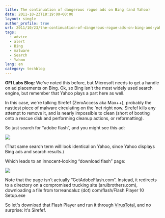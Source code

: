 ```yaml
---
title: The continuation of dangerous rogue ads on Bing (and Yahoo)
date: 2011-10-23T18:19:00+00:00
layout: single
author_profile: true
url: 2011/10/23/the-continuation-of-dangerous-rogue-ads-on-bing-and-yahoo/
tags:
  - advice
  - alert
  - Bing
  - malware
  - Search
  - Yahoo
lang: en
category: techblog
---
```

**GFI Labs Blog:** We've noted this before, but Microsoft needs to get a handle on ad placements on Bing. Ok, so Bing isn't the most widely used search engine, but remember that Yahoo plays a part here as well.

In this case, we're talking Sirefef (ZeroAccess aka Max++), probably the nastiest piece of malware circulating on the ‘net right now. Sirefef kills any attempt to remove it, and is nearly impossible to clean (short of booting onto a rescue disk and performing cleanup actions, or reformatting).

So just search for “adobe flash”, and you might see this ad:

[![](http://2.bp.blogspot.com/-LAmzXqz3E6w/TqRS5ubfO2I/AAAAAAAAEKM/1SbuNzfHTeg/s400/bing2382348888.png)](http://2.bp.blogspot.com/-LAmzXqz3E6w/TqRS5ubfO2I/AAAAAAAAEKM/1SbuNzfHTeg/s1600/bing2382348888.png)

(That same search term will look identical on Yahoo, since Yahoo displays Bing ads and search results.)

Which leads to an innocent-looking “download flash” page:

[![](http://4.bp.blogspot.com/-p4X9uBi42xo/TqRTV5iIlII/AAAAAAAAEKU/Rn7B1kgk0rE/s400/bing2382348888a.png)](http://4.bp.blogspot.com/-p4X9uBi42xo/TqRTV5iIlII/AAAAAAAAEKU/Rn7B1kgk0rE/s1600/bing2382348888a.png)

Note that the page isn't actually “GetAdobeFlash.com”. Instead, it redirects to a directory on a compromised trucking site (arulbrothers.com), downloading a file from torreandaluz (dot) com/flash/Flash Player 10 Setup.exe

So let's download that Flash Player and run it through [VirusTotal](http://www.virustotal.com/file-scan/report.html?id=9a94bbce912c9d03b58be5c411d85a49f809e297fe6eee41a54122e0bbe2fac0-1318507455), and no surprise: It's Sirefef.
